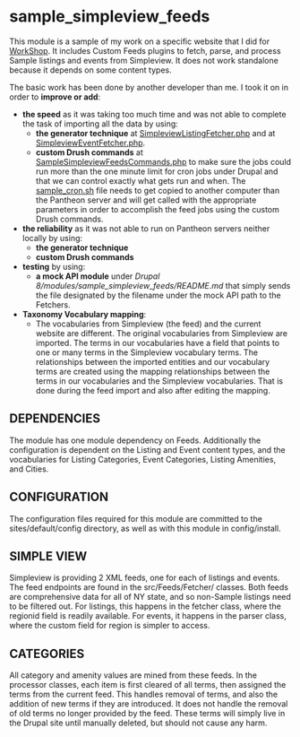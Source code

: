 # sample_simpleview_feeds

This module is a sample of my work on a specific website that I did for [WorkShop](https://www.yourworkshop.com/). It
includes Custom Feeds plugins to fetch, parse, and process Sample listings and events from Simpleview. It
does not work standalone because it depends on some content types.

The basic work has been done by another developer than me.  I took it on in order to __improve or add__:
* __the speed__ as it was taking too much time and was not able to complete the task of importing all the data by using:
  * __the generator technique__ at
  [SimpleviewListingFetcher.php](https://github.com/alauzon/code-portfolio/blob/master/Drupal%208/modules/sample_simpleview_feeds/src/Feeds/Fetcher/SimpleviewListingFetcher.php)
  and at [SimpleviewEventFetcher.php](https://github.com/alauzon/code-portfolio/blob/master/Drupal%208/modules/sample_simpleview_feeds/src/Feeds/Fetcher/SimpleviewEventFetcher.php).
  * __custom Drush commands__ at [SampleSimpleviewFeedsCommands.php](https://github.com/alauzon/code-portfolio/blob/master/Drupal%208/modules/sample_simpleview_feeds/src/Commands/SampleSimpleviewFeedsCommands.php) to make sure the jobs
  could run more than the one minute limit for cron jobs under Drupal and that we can control exactly what gets run and
  when. The [sample_cron.sh](https://github.com/alauzon/code-portfolio/blob/master/Drupal%208/modules/sample_simpleview_feeds/script/sample_cron.sh)
  file needs to get copied to another computer than the Pantheon server and will get called with the appropriate
  parameters in order to accomplish the feed jobs using the custom Drush commands.
* __the reliability__ as it was not able to run on Pantheon servers neither locally by using:
  * __the generator technique__
  * __custom Drush commands__
* __testing__ by using:
  * __a mock API module__ under _Drupal 8/modules/sample_simpleview_feeds/README.md_ that simply sends the file
  designated by the filename under the mock API path to the Fetchers.
* __Taxonomy Vocabulary mapping__:
  * The vocabularies from Simpleview (the feed) and the current website are different. The original vocabularies from
  Simpleview are imported. The terms in our vocabularies have a field that points to one or many terms in the Simpleview
  vocabulary terms. The relationships between the imported entities and our vocabulary terms are created using the
  mapping relationships between the terms in our vocabularies and the Simpleview vocabularies. That is done during the
  feed import and also after editing the mapping.  
  
DEPENDENCIES
------------
The module has one module dependency on Feeds. Additionally the configuration is dependent on
the Listing and Event content types, and the vocabularies for Listing Categories, Event Categories, Listing
Amenities, and Cities.

CONFIGURATION
-------------
The configuration files required for this module are committed to the sites/default/config
directory, as well as with this module in config/install.

SIMPLE VIEW
------------
Simpleview is providing 2 XML feeds, one for each of listings and events. The feed
endpoints are found in the src/Feeds/Fetcher/ classes. Both feeds are comprehensive data for all
of NY state, and so non-Sample listings need to be filtered out. For listings, this happens in the
fetcher class, where the regionid field is readily available. For events, it happens in the parser class,
where the custom field for region is simpler to access.

CATEGORIES
----------
All category and amenity values are mined from these feeds. In the processor classes,
each item is first cleared of all terms, then assigned the terms from the current feed.
This handles removal of terms, and also the addition of new terms if they are introduced.
It does not handle the removal of old terms no longer provided by the feed. These terms
will simply live in the Drupal site until manually deleted, but should not cause any harm.



